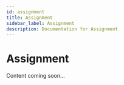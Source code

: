 ```yaml
---
id: assignment
title: Assignment
sidebar_label: Assignment
description: Documentation for Assignment
---
```


# Assignment

Content coming soon...
